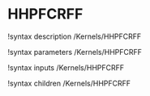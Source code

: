 <!-- MOOSE Documentation Stub: Remove this when content is added. -->

# HHPFCRFF
!syntax description /Kernels/HHPFCRFF

!syntax parameters /Kernels/HHPFCRFF

!syntax inputs /Kernels/HHPFCRFF

!syntax children /Kernels/HHPFCRFF

